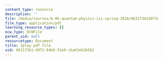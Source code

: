 ```yaml
---
content_type: resource
description: ''
file: /media/courses/8-06-quantum-physics-iii-spring-2018/0631f3b1d97284b631e9cba63eb2b5b2_pBvHt3Nea6Q.pdf
file_type: application/pdf
learning_resource_types: []
ocw_type: OCWFile
parent_uid: null
resourcetype: Document
title: 3play pdf file
uid: 0631f3b1-d972-84b6-31e9-cba63eb2b5b2
---
```

